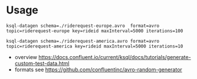 
# Usage
```
ksql-datagen schema=./riderequest-europe.avro  format=avro topic=riderequest-europe key=rideid maxInterval=5000 iterations=100

ksql-datagen schema=./riderequest-america.avro format=avro topic=riderequest-america key=rideid maxInterval=5000 iterations=10
```

- overview https://docs.confluent.io/current/ksql/docs/tutorials/generate-custom-test-data.html
- formats see https://github.com/confluentinc/avro-random-generator